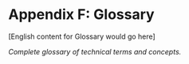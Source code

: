 ﻿# Appendix F: Glossary

[English content for Glossary would go here]

*Complete glossary of technical terms and concepts.*
